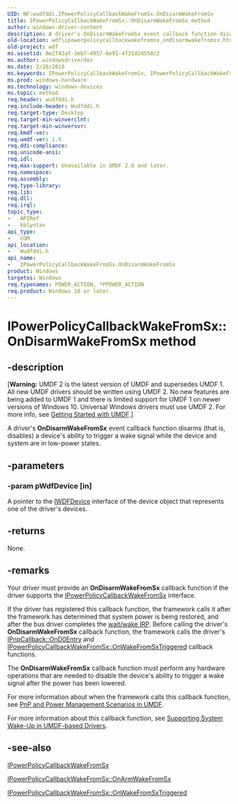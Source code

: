 ```yaml
---
UID: NF:wudfddi.IPowerPolicyCallbackWakeFromSx.OnDisarmWakeFromSx
title: IPowerPolicyCallbackWakeFromSx::OnDisarmWakeFromSx method
author: windows-driver-content
description: A driver's OnDisarmWakeFromSx event callback function disarms (that is, disables) a device's ability to trigger a wake signal while the device and system are in low-power states.
old-location: wdf\ipowerpolicycallbackwakefromsx_ondisarmwakefromsx.htm
old-project: wdf
ms.assetid: 0e2f42af-3eb7-4957-be91-4f31d2d558c2
ms.author: windowsdriverdev
ms.date: 2/26/2018
ms.keywords: IPowerPolicyCallbackWakeFromSx, IPowerPolicyCallbackWakeFromSx interface, OnDisarmWakeFromSx method, IPowerPolicyCallbackWakeFromSx::OnDisarmWakeFromSx, OnDisarmWakeFromSx method, OnDisarmWakeFromSx method, IPowerPolicyCallbackWakeFromSx interface, OnDisarmWakeFromSx,IPowerPolicyCallbackWakeFromSx.OnDisarmWakeFromSx, UMDFDeviceObjectRef_65152bfc-4855-40ba-ab0d-abfc2415441d.xml, umdf.ipowerpolicycallbackwakefromsx_ondisarmwakefromsx, wdf.ipowerpolicycallbackwakefromsx_ondisarmwakefromsx, wudfddi/IPowerPolicyCallbackWakeFromSx::OnDisarmWakeFromSx
ms.prod: windows-hardware
ms.technology: windows-devices
ms.topic: method
req.header: wudfddi.h
req.include-header: Wudfddi.h
req.target-type: Desktop
req.target-min-winverclnt: 
req.target-min-winversvr: 
req.kmdf-ver: 
req.umdf-ver: 1.9
req.ddi-compliance: 
req.unicode-ansi: 
req.idl: 
req.max-support: Unavailable in UMDF 2.0 and later.
req.namespace: 
req.assembly: 
req.type-library: 
req.lib: 
req.dll: 
req.irql: 
topic_type:
-	APIRef
-	kbSyntax
api_type:
-	COM
api_location:
-	Wudfddi.h
api_name:
-	IPowerPolicyCallbackWakeFromSx.OnDisarmWakeFromSx
product: Windows
targetos: Windows
req.typenames: POWER_ACTION, *PPOWER_ACTION
req.product: Windows 10 or later.
---
```


# IPowerPolicyCallbackWakeFromSx::OnDisarmWakeFromSx method


## -description


<p class="CCE_Message">[<b>Warning:</b> UMDF 2 is the latest version of UMDF and supersedes UMDF 1.  All new UMDF drivers should be written using UMDF 2.  No new features are being added to UMDF 1 and there is limited support for UMDF 1 on newer versions of Windows 10.  Universal Windows drivers must use UMDF 2.  For more info, see <a href="https://docs.microsoft.com/en-us/windows-hardware/drivers/wdf/getting-started-with-umdf-version-2">Getting Started with UMDF</a>.]

A driver's <b>OnDisarmWakeFromSx</b> event callback function disarms (that is, disables) a device's ability to trigger a wake signal while the device and system are in low-power states.


## -parameters




### -param pWdfDevice [in]

A pointer to the <a href="https://msdn.microsoft.com/library/windows/hardware/ff556917">IWDFDevice</a> interface of the device object that represents one of the driver's devices.


## -returns



None.




## -remarks



Your driver must provide an <b>OnDisarmWakeFromSx</b> callback function if the driver supports the <a href="https://msdn.microsoft.com/library/windows/hardware/ff556825">IPowerPolicyCallbackWakeFromSx</a> interface. 

If the driver has registered this callback function, the framework calls it after the framework has determined that system power is being restored, and after the bus driver completes the <a href="https://msdn.microsoft.com/ed582644-af51-4841-be59-6a3deb6d9de5">wait/wake IRP</a>. Before calling the driver's <b>OnDisarmWakeFromSx</b> callback function, the framework calls the driver's <a href="https://msdn.microsoft.com/library/windows/hardware/ff556799">IPnpCallback::OnD0Entry</a> and <a href="https://msdn.microsoft.com/library/windows/hardware/ff556833">IPowerPolicyCallbackWakeFromSx::OnWakeFromSxTriggered</a> callback functions.

The <b>OnDisarmWakeFromSx</b> callback function must perform any hardware operations that are needed to disable the device's ability to trigger a wake signal after the power has been lowered.

For more information about when the framework calls this callback function, see <a href="https://msdn.microsoft.com/ca36eee5-482c-4cfe-a515-be9d3743e241">PnP and Power Management Scenarios in UMDF</a>.

For more information about this callback function, see <a href="https://docs.microsoft.com/en-us/windows-hardware/drivers/wdf/supporting-system-wake-up-in-umdf-drivers">Supporting System Wake-Up in UMDF-based Drivers</a>.




## -see-also




<a href="https://msdn.microsoft.com/library/windows/hardware/ff556825">IPowerPolicyCallbackWakeFromSx</a>



<a href="https://msdn.microsoft.com/library/windows/hardware/ff556826">IPowerPolicyCallbackWakeFromSx::OnArmWakeFromSx</a>



<a href="https://msdn.microsoft.com/library/windows/hardware/ff556833">IPowerPolicyCallbackWakeFromSx::OnWakeFromSxTriggered</a>
 

 

